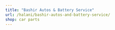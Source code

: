 ```yaml
---
title: "Bashir Autos & Battery Service"
url: /halani/bashir-autos-and-battery-service/
shop: car parts
---
```

